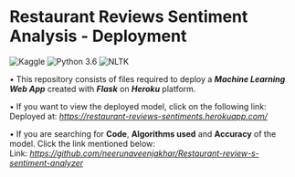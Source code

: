 # Restaurant Reviews Sentiment Analysis - Deployment
![Kaggle](https://img.shields.io/badge/Dataset-Kaggle-blue.svg) ![Python 3.6](https://img.shields.io/badge/Python-3.6-brightgreen.svg) ![NLTK](https://img.shields.io/badge/Library-NLTK-orange.svg)

• This repository consists of files required to deploy a ___Machine Learning Web App___ created with ___Flask___ on ___Heroku___ platform.

• If you want to view the deployed model, click on the following link:<br />
Deployed at: _https://restaurant-reviews-sentiments.herokuapp.com/_

• If you are searching for __Code__, __Algorithms used__ and __Accuracy__ of the model. Click the link mentioned below:<br />
Link: _https://github.com/neerunaveenjakhar/Restaurant-review-s-sentiment-analyzer_
